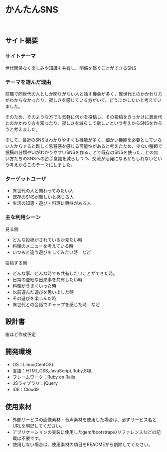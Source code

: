 # かんたんSNS
​
## サイト概要
### サイトテーマ
​世代関係なく楽しみや知識を共有し、関係を繋ぐことができるSNS

### テーマを選んだ理由
​前職で同世代の人としか関りがない人と話す機会が多く、異世代とのかかわり方がわからなかったり、寂しさを感じている方がいて、どうにかしたいと考えていました。

 そのため、そのような方でも気軽に何かを投稿し、その投稿をきっかけに異世代とのかかわり方を知ったり、寂しさを減らして欲しいという考えからSNSを作ろうと考えました。

 そして、最近のSNSはわかりやすくも機能が多く、細かい機能を必要としていない人からすると難しく忌避感を感じる可能性があると考えたため、少ない種類で投稿の分類やUIがわかりやすいSNSを作ることで既存のSNSを使ったことの無い方たちのSNSへの苦手意識を減らしつつ、交流が活発になるかもしれないという考えからこのテーマにしました。

### ターゲットユーザ
- 異世代の人と関わってみたい人
- 既存のSNSが難しいと感じる人
- 生活の知恵・遊び・料理に興味がある人

### 主な利用シーン
見る側
- どんな投稿がされているか見たい時
- 料理のメニューを考えている時
- いつもと違う遊びをしてみたい時　など

投稿する側
- どんな事、どんな時でも共有したいことができた時。
- 日常の些細な出来事を共有したい時
- 料理がうまくいった時
- 以前遊んだ遊びを思い出した時
- その遊びを楽しんだ時
- 異世代との会話でギャップを感じた時　など

## 設計書
後ほど作成予定

## 開発環境
- OS：Linux(CentOS)
- 言語：HTML,CSS,JavaScript,Ruby,SQL
- フレームワーク：Ruby on Rails
- JSライブラリ：jQuery
- IDE：Cloud9
​
## 使用素材
- 外部サービスの画像素材・音声素材を使用した場合は、必ずサービス名とURLを明記してください。
- アプリケーションの実装に使用したgem/bootstrapのリファレンスなどの記載は不要です。
- 使用しない場合は、使用素材の項目をREADMEから削除してください。